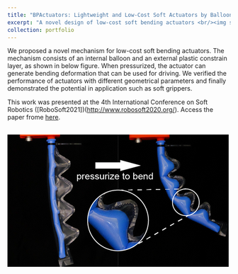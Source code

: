 ```yaml
---
title: "BPActuators: Lightweight and Low-Cost Soft Actuators by Balloons and Plastics"
excerpt: "A novel design of low-cost soft bending actuators <br/><img src='/images/projectImages/bpactuators.png'>"
collection: portfolio
---
```


We proposed a novel mechanism for low-cost soft bending actuators. The mechanism consists of an internal balloon and an external plastic constrain layer, as shown in below figure. When pressurized, the actuator can generate bending deformation that can be used for driving. We verified the performance of actuators with different geometrical parameters and finally demonstrated the potential in application such as soft grippers.

This work was presented at the 4th International Conference on Soft Robotics ([RoboSoft2021])(http://www.robosoft2020.org/). Access the paper frome [here](http://arxiv.org/abs/2103.01409).

<br/><img src='/images/projectImages/bpactuators.png'>